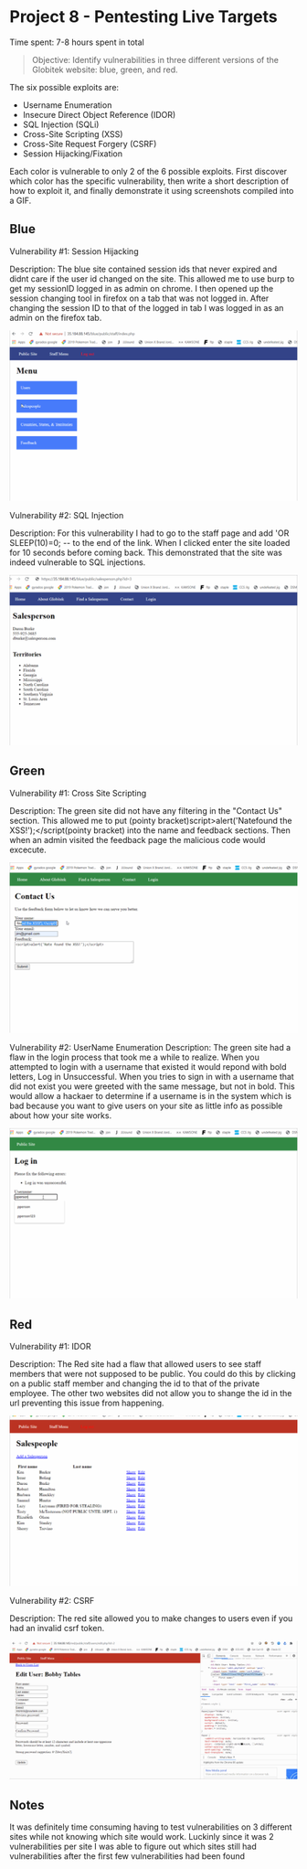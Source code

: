# Project 8 - Pentesting Live Targets

Time spent: 7-8 hours spent in total

> Objective: Identify vulnerabilities in three different versions of the Globitek website: blue, green, and red.

The six possible exploits are:

* Username Enumeration
* Insecure Direct Object Reference (IDOR)
* SQL Injection (SQLi)
* Cross-Site Scripting (XSS)
* Cross-Site Request Forgery (CSRF)
* Session Hijacking/Fixation

Each color is vulnerable to only 2 of the 6 possible exploits. First discover which color has the specific vulnerability, then write a short description of how to exploit it, and finally demonstrate it using screenshots compiled into a GIF.

## Blue

Vulnerability #1: Session Hijacking

Description:
The blue site contained session ids that never expired and didnt care if the user id changed on the site. This allowed me to use burp to get my sessionID logged in as admin on chrome. I then opened up the session changing tool in firefox on a tab that was not logged in. After changing the session ID to that of the logged in tab I was logged in as an admin on the firefox tab.

<img src="ppseshid.gif">

Vulnerability #2: SQL Injection

Description:  For this vulnerability I had to go to the staff page and add 'OR SLEEP(10)=0; -- to the end of the link. When I clicked enter the site loaded for 10 seconds before coming back. This demonstrated that the site was indeed vulnerable to SQL injections.

<img src="sqlInjection.gif">

## Green

Vulnerability #1: Cross Site Scripting

Description:
The green site did not have any filtering in the "Contact Us" section. This allowed me to put (pointy bracket)script>alert('Natefound the XSS!');</script(pointy bracket) into the name and feedback sections. Then when an admin visited the feedback page the malicious code would excecute.

<img src="xssLivePentest.gif">

Vulnerability #2: UserName Enumeration
Description:
The green site had a flaw in the login process that took me a while to realize. When you attempted to login with a username that existed it would repond with bold letters, Log in Unsuccessful. When you tries to sign in with a username that did not exist you were greeted with the same message, but not in bold. This would allow a hackaer to determine if a username is in the system which is bad because you want to give users on your site as little info as possible about how your site works.

<img src="usernameEnumeration.gif">


## Red

Vulnerability #1: IDOR

Description:
The Red site had a flaw that allowed users to see staff members that were not supposed to be public. You could do this by clicking on a public staff member and changing the id to that of the private employee. The other two websites did not allow you to shange the id in the url preventing this issue from happening.

<img src="IDOR.gif">

Vulnerability #2: CSRF

Description:
The red site allowed you to make changes to users even if you had an invalid csrf token.

<img src="csrf1.gif">


## Notes
It was definitely time consuming having to test vulnerabilities on 3 different sites while not knowing which site would work. Luckinly since it was 2 vulnerabilities per site I was able to figure out which sites still had vulnerabilities after the first few vulnerabilities had been found
